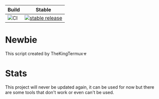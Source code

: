 | Build | Stable |
|-------|----------|
| ![CI](https://github.com/tachiyomiorg/tachiyomi/workflows/CI/badge.svg?branch=dev&event=push) | [![stable release](https://img.shields.io/github/release/tachiyomiorg/tachiyomi.svg?maxAge=3600&label=download)](https://github.com/TheKingTermux/Newbie/releases) |

# Newbie
This script created by TheKingTermux☣

# Stats
This project will never be updated again, it can be used for now but there are some tools that don't work or even can't be used.
